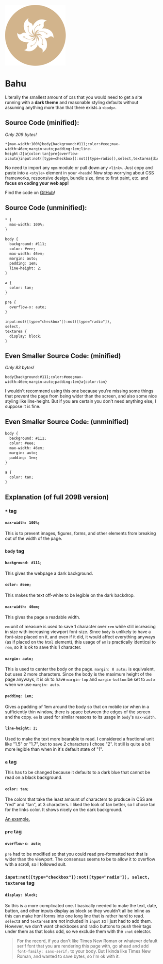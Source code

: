 <img src="bahu-logo.svg" width="200" height="200">

# Bahu

Literally the smallest amount of css that you would need to get a site running with a **dark theme** and reasonable styling defaults without assuming anything more than that there exists a `<body>`.


## Source Code (minified):

_Only 209 bytes!_

    *{max-width:100%}body{background:#111;color:#eee;max-width:46em;margin:auto;padding:1em;line-height:2}a{color:tan}pre{overflow-x:auto}input:not([type=checkbox]):not([type=radio]),select,textarea{display:block}

No need to import any `npm` module or pull down any `<link>`. Just copy and paste into a `<style>` element in your `<head>`! Now stop worrying about CSS frameworks, responsive design, bundle size, time to first paint, etc. and **focus on coding your web app!**

Find the code on [GitHub](https://github.com/Kimeiga/bahu)!

## Source Code (unminified):

    * {
      max-width: 100%;
    }

    body {
      background: #111;
      color: #eee;
      max-width: 46em;
      margin: auto;
      padding: 1em;
      line-height: 2;
    }

    a {
      color: tan;
    }

    pre {
      overflow-x: auto;
    }

    input:not([type="checkbox"]):not([type="radio"]),
    select,
    textarea {
      display: block;
    }

## **Even Smaller** Source Code: (minified)

_Only 83 bytes!_

    body{background:#111;color:#eee;max-width:46em;margin:auto;padding:1em}a{color:tan}

I wouldn't recommend using this one because you're missing some things that prevent the page from being wider than the screen, and also some nice styling like line-height. But if you are certain you don't need anything else, I suppose it is fine.

## **Even Smaller** Source Code: (unminified)

    body {
      background: #111;
      color: #eee;
      max-width: 46em;
      margin: auto;
      padding: 1em;
    }

    a {
      color: tan;
    }

## Explanation (of full 209B version)

### `*` tag

#### `max-width: 100%;`

This is to prevent images, figures, forms, and other elements from breaking out of the width of the page.

### `body` tag

#### `background: #111;`

This gives the webpage a dark background.

#### `color: #eee;`

This makes the text off-white to be legible on the dark backdrop.

#### `max-width: 46em;`

This gives the page a readable width.

`em` unit of measure is used to save 1 character over `rem` while still increasing in size with increasing viewport font-size. Since `body` is unlikely to have a font-size placed on it, and even if it did, it would affect everything anyways (as if placed on the `html` element), this usage of `em` is practically identical to `rem`, so it is ok to save this 1 character.

#### `margin: auto;`

This is used to center the body on the page. `margin: 0 auto;` is equivalent, but uses 2 more characters. Since the body is the maximum height of the page anyways, it is ok to have `margin-top` and `margin-bottom` be set to `auto` when we use `margin: auto`.

#### `padding: 1em;`

Gives a padding of 1em around the body so that on mobile (or when in a sufficiently thin window, there is space between the edges of the screen and the copy. `em` is used for similar reasons to its usage in `body`'s `max-width`.

#### `line-height: 2;`

Used to make the text more bearable to read. I considered a fractional unit like "1.5" or "1.7", but to save 2 characters I chose "2". It still is quite a bit more legible than when in it's default state of "1".

### `a` tag

This has to be changed because it defaults to a dark blue that cannot be read on a black background.

#### `color: tan;`

The colors that take the least amount of characters to produce in CSS are "red" and "tan", at 3 characters. I liked the look of tan better, so I chose tan for the links color. It shows nicely on the dark background.

[An example.](#)

### `pre` tag

#### `overflow-x: auto;`

`pre` had to be modified so that you could read pre-formatted text that is wider than the viewport. The consensus seems to be to allow it to overflow with a scroll, so I followed suit.

### `input:not([type="checkbox"]):not([type="radio"]), select, textarea` tag

#### `display: block;`

So this is a more complicated one. I basically needed to make the text, date, button, and other inputs display as block so they wouldn't all be inline as this can make html forms into one long line that is rather hard to read. `select`s and `textarea`s are not included in `input` so I just had to add them. However, we don't want checkboxes and radio buttons to push their tags under them as that looks odd, so we exclude them with the `:not` selector.

> For the record, if you don't like Times New Roman or whatever default serif font that you are rendering this page with, go ahead and add `font-family: sans-serif;` to your body. But I kinda like Times New Roman, and wanted to save bytes, so I'm ok with it.
